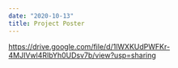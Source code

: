 ```yaml
---
date: "2020-10-13"
title: Project Poster
---
```


https://drive.google.com/file/d/1lWXKUdPWFKr-4MJIVwl4RIbYh0UDsv7b/view?usp=sharing